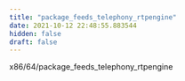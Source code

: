 ```yaml
---
title: "package_feeds_telephony_rtpengine"
date: 2021-10-12 22:48:55.883544
hidden: false
draft: false
---
```


x86/64/package_feeds_telephony_rtpengine

